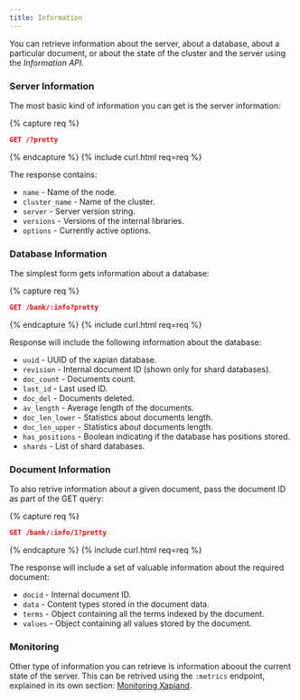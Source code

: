 ```yaml
---
title: Information
---
```


You can retrieve information about the server, about a database, about a
particular document, or about the state of the cluster and the server
using the _Information API_.


### Server Information

The most basic kind of information you can get is the server information:

{% capture req %}

```json
GET /?pretty
```
{% endcapture %}
{% include curl.html req=req %}

The response contains:

* `name`           - Name of the node.
* `cluster_name`   - Name of the cluster.
* `server`         - Server version string.
* `versions`       - Versions of the internal libraries.
* `options`        - Currently active options.


### Database Information

The simplest form gets information about a database:

{% capture req %}

```json
GET /bank/:info?pretty
```
{% endcapture %}
{% include curl.html req=req %}

Response will include the following information about the database:

* `uuid`          - UUID of the xapian database.
* `revision`      - Internal document ID (shown only for shard databases).
* `doc_count`     - Documents count.
* `last_id`       - Last used ID.
* `doc_del`       - Documents deleted.
* `av_length`     - Average length of the documents.
* `doc_len_lower` - Statistics about documents length.
* `doc_len_upper` - Statistics about documents length.
* `has_positions` - Boolean indicating if the database has positions stored.
* `shards`        - List of shard databases.


### Document Information

To also retrive information about a given document, pass the document ID as
part of the GET query:

{% capture req %}

```json
GET /bank/:info/1?pretty
```
{% endcapture %}
{% include curl.html req=req %}

The response will include a set of valuable information about the required
document:

* `docid`      - Internal document ID.
* `data`       - Content types stored in the document data.
* `terms`      - Object containing all the terms indexed by the document.
* `values`     - Object containing all values stored by the document.


### Monitoring

Other type of information you can retrieve is information aboout the current
state of the server. This can be retrived using the `:metrics` endpoint,
explained in its own section: [Monitoring Xapiand](../monitoring).
